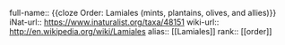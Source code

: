 full-name:: {{cloze Order: Lamiales (mints, plantains, olives, and allies)}}
iNat-url:: https://www.inaturalist.org/taxa/48151
wiki-url:: http://en.wikipedia.org/wiki/Lamiales
alias:: [[Lamiales]]
rank:: [[order]]